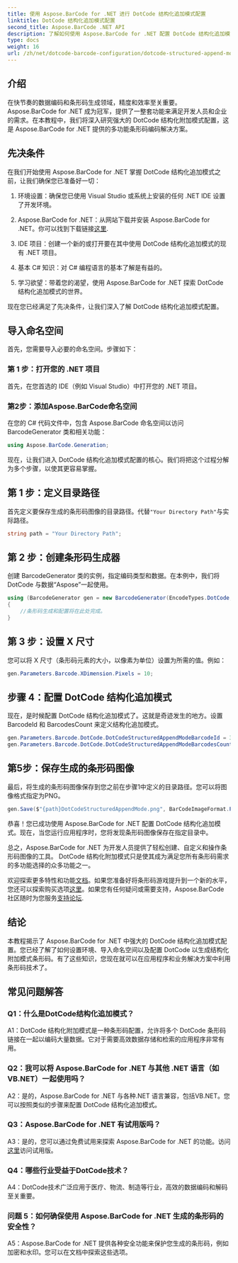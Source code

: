 ```yaml
---
title: 使用 Aspose.BarCode for .NET 进行 DotCode 结构化追加模式配置
linktitle: DotCode 结构化追加模式配置
second_title: Aspose.BarCode .NET API
description: 了解如何使用 Aspose.BarCode for .NET 配置 DotCode 结构化追加模式并创建高效的条形码。
type: docs
weight: 16
url: /zh/net/dotcode-barcode-configuration/dotcode-structured-append-mode-configuration/
---
```

## 介绍

在快节奏的数据编码和条形码生成领域，精度和效率至关重要。 Aspose.BarCode for .NET 成为冠军，提供了一整套功能来满足开发人员和企业的需求。在本教程中，我们将深入研究强大的 DotCode 结构化附加模式配置，这是 Aspose.BarCode for .NET 提供的多功能条形码编码解决方案。

## 先决条件

在我们开始使用 Aspose.BarCode for .NET 掌握 DotCode 结构化追加模式之前，让我们确保您已准备好一切：

1. 环境设置：确保您已使用 Visual Studio 或系统上安装的任何 .NET IDE 设置了开发环境。

2.  Aspose.BarCode for .NET：从网站下载并安装 Aspose.BarCode for .NET。你可以找到下载链接[这里](https://releases.aspose.com/barcode/net/).

3. IDE 项目：创建一个新的或打开要在其中使用 DotCode 结构化追加模式的现有 .NET 项目。

4. 基本 C# 知识：对 C# 编程语言的基本了解是有益的。

5. 学习欲望：带着您的渴望，使用 Aspose.BarCode for .NET 探索 DotCode 结构化追加模式的世界。

现在您已经满足了先决条件，让我们深入了解 DotCode 结构化追加模式配置。

## 导入命名空间

首先，您需要导入必要的命名空间。步骤如下：

### 第 1 步：打开您的 .NET 项目

首先，在您首选的 IDE（例如 Visual Studio）中打开您的 .NET 项目。

### 第2步：添加Aspose.BarCode命名空间

在您的 C# 代码文件中，包含 Aspose.BarCode 命名空间以访问 BarcodeGenerator 类和相关功能：

```csharp
using Aspose.BarCode.Generation;
```

现在，让我们进入 DotCode 结构化追加模式配置的核心。我们将把这个过程分解为多个步骤，以使其更容易掌握。

## 第 1 步：定义目录路径

首先定义要保存生成的条形码图像的目录路径。代替`"Your Directory Path"`与实际路径。

```csharp
string path = "Your Directory Path";
```

## 第 2 步：创建条形码生成器

创建 BarcodeGenerator 类的实例，指定编码类型和数据。在本例中，我们将 DotCode 与数据“Aspose”一起使用。

```csharp
using (BarcodeGenerator gen = new BarcodeGenerator(EncodeTypes.DotCode, "Aspose"))
{
    //条形码生成和配置将在此处完成。
}
```

## 第 3 步：设置 X 尺寸

您可以将 X 尺寸（条形码元素的大小，以像素为单位）设置为所需的值。例如：

```csharp
gen.Parameters.Barcode.XDimension.Pixels = 10;
```

## 步骤 4：配置 DotCode 结构化追加模式

现在，是时候配置 DotCode 结构化追加模式了。这就是奇迹发生的地方。设置 BarcodeId 和 BarcodesCount 来定义结构化追加模式。

```csharp
gen.Parameters.Barcode.DotCode.DotCodeStructuredAppendModeBarcodeId = 3;
gen.Parameters.Barcode.DotCode.DotCodeStructuredAppendModeBarcodesCount = 5;
```

## 第5步：保存生成的条形码图像

最后，将生成的条形码图像保存到您之前在步骤1中定义的目录路径。您可以将图像格式指定为PNG。

```csharp
gen.Save($"{path}DotCodeStructuredAppendMode.png", BarCodeImageFormat.Png);
```

恭喜！您已成功使用 Aspose.BarCode for .NET 配置 DotCode 结构化追加模式。现在，当您运行应用程序时，您将发现条形码图像保存在指定目录中。

总之，Aspose.BarCode for .NET 为开发人员提供了轻松创建、自定义和操作条形码图像的工具。 DotCode 结构化附加模式只是使其成为满足您所有条形码需求的多功能选择的众多功能之一。

欢迎探索更多特性和功能[文档](https://reference.aspose.com/barcode/net/)。如果您准备好将条形码游戏提升到一个新的水平，您还可以探索购买选项[这里](https://purchase.aspose.com/buy)。如果您有任何疑问或需要支持，Aspose.BarCode 社区随时为您服务[支持论坛](https://forum.aspose.com/c/barcode/13).

## 结论

本教程揭示了 Aspose.BarCode for .NET 中强大的 DotCode 结构化追加模式配置。您已经了解了如何设置环境、导入命名空间以及配置 DotCode 以生成结构化附加模式条形码。有了这些知识，您现在就可以在应用程序和业务解决方案中利用条形码技术了。

## 常见问题解答

### Q1：什么是DotCode结构化追加模式？

A1：DotCode 结构化附加模式是一种条形码配置，允许将多个 DotCode 条形码链接在一起以编码大量数据。它对于需要高效数据存储和检索的应用程序非常有用。

### Q2：我可以将 Aspose.BarCode for .NET 与其他 .NET 语言（如 VB.NET）一起使用吗？

A2：是的，Aspose.BarCode for .NET 与各种.NET 语言兼容，包括VB.NET。您可以按照类似的步骤来配置 DotCode 结构化追加模式。

### Q3：Aspose.BarCode for .NET 有试用版吗？

A3：是的，您可以通过免费试用来探索 Aspose.BarCode for .NET 的功能。访问[这里](https://releases.aspose.com/)访问试用版。

### Q4：哪些行业受益于DotCode技术？

A4：DotCode技术广泛应用于医疗、物流、制造等行业，高效的数据编码和解码至关重要。

### 问题 5：如何确保使用 Aspose.BarCode for .NET 生成的条形码的安全性？

A5：Aspose.BarCode for .NET 提供各种安全功能来保护您生成的条形码，例如加密和水印。您可以在文档中探索这些选项。